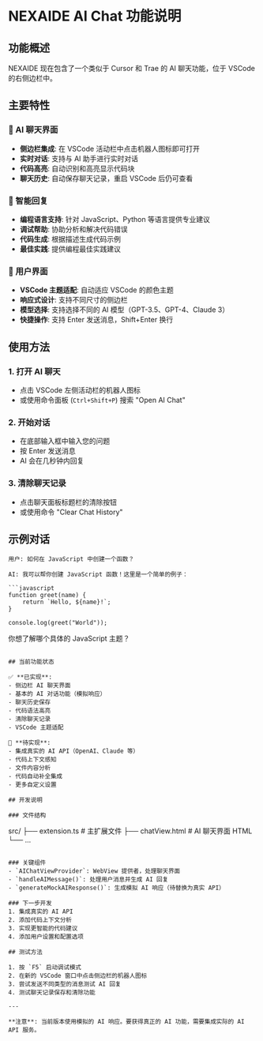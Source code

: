 # NEXAIDE AI Chat 功能说明

## 功能概述

NEXAIDE 现在包含了一个类似于 Cursor 和 Trae 的 AI 聊天功能，位于 VSCode 的右侧边栏中。

## 主要特性

### 🤖 AI 聊天界面
- **侧边栏集成**: 在 VSCode 活动栏中点击机器人图标即可打开
- **实时对话**: 支持与 AI 助手进行实时对话
- **代码高亮**: 自动识别和高亮显示代码块
- **聊天历史**: 自动保存聊天记录，重启 VSCode 后仍可查看

### 💬 智能回复
- **编程语言支持**: 针对 JavaScript、Python 等语言提供专业建议
- **调试帮助**: 协助分析和解决代码错误
- **代码生成**: 根据描述生成代码示例
- **最佳实践**: 提供编程最佳实践建议

### 🎨 用户界面
- **VSCode 主题适配**: 自动适应 VSCode 的颜色主题
- **响应式设计**: 支持不同尺寸的侧边栏
- **模型选择**: 支持选择不同的 AI 模型（GPT-3.5、GPT-4、Claude 3）
- **快捷操作**: 支持 Enter 发送消息，Shift+Enter 换行

## 使用方法

### 1. 打开 AI 聊天
- 点击 VSCode 左侧活动栏的机器人图标
- 或使用命令面板 (`Ctrl+Shift+P`) 搜索 "Open AI Chat"

### 2. 开始对话
- 在底部输入框中输入您的问题
- 按 Enter 发送消息
- AI 会在几秒钟内回复

### 3. 清除聊天记录
- 点击聊天面板标题栏的清除按钮
- 或使用命令 "Clear Chat History"

## 示例对话

```
用户: 如何在 JavaScript 中创建一个函数？

AI: 我可以帮你创建 JavaScript 函数！这里是一个简单的例子：

```javascript
function greet(name) {
    return `Hello, ${name}!`;
}

console.log(greet("World"));
```

你想了解哪个具体的 JavaScript 主题？
```

## 当前功能状态

✅ **已实现**:
- 侧边栏 AI 聊天界面
- 基本的 AI 对话功能（模拟响应）
- 聊天历史保存
- 代码语法高亮
- 清除聊天记录
- VSCode 主题适配

🔄 **待实现**:
- 集成真实的 AI API（OpenAI、Claude 等）
- 代码上下文感知
- 文件内容分析
- 代码自动补全集成
- 更多自定义设置

## 开发说明

### 文件结构
```
src/
├── extension.ts          # 主扩展文件
├── chatView.html         # AI 聊天界面 HTML
└── ...
```

### 关键组件
- `AIChatViewProvider`: WebView 提供者，处理聊天界面
- `handleAIMessage()`: 处理用户消息并生成 AI 回复
- `generateMockAIResponse()`: 生成模拟 AI 响应（待替换为真实 API）

### 下一步开发
1. 集成真实的 AI API
2. 添加代码上下文分析
3. 实现更智能的代码建议
4. 添加用户设置和配置选项

## 测试方法

1. 按 `F5` 启动调试模式
2. 在新的 VSCode 窗口中点击侧边栏的机器人图标
3. 尝试发送不同类型的消息测试 AI 回复
4. 测试聊天记录保存和清除功能

---

**注意**: 当前版本使用模拟的 AI 响应。要获得真正的 AI 功能，需要集成实际的 AI API 服务。